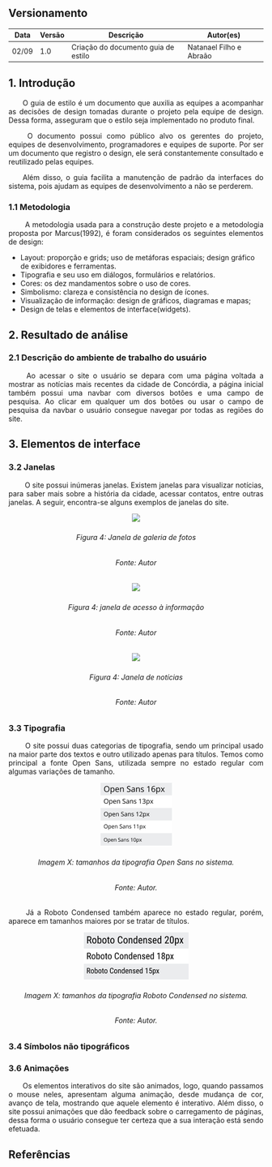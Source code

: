 ## Versionamento
|Data|Versão|Descrição|Autor(es)
|--|--|--|--|
|02/09|1.0|Criação do documento guia de estilo|Natanael Filho e Abraão|


## 1. Introdução

<p align = "justify"> &emsp;&emsp;O guia de estilo é um documento que auxilia as equipes a acompanhar as decisões de design tomadas durante o projeto pela equipe de design. Dessa forma, asseguram que o estilo seja implementado no produto final.</p>

<p align = "justify"> &emsp;&emsp; O documento possui como público alvo os gerentes do projeto, equipes de desenvolvimento, programadores e equipes de suporte. Por ser um documento que registro o design, ele será constantemente consultado e reutilizado pelas equipes. </p>

<p align = "justify"> &emsp;&emsp;Além disso, o guia facilita a manutenção de padrão da interfaces do sistema, pois ajudam as equipes de desenvolvimento a não se perderem.</p>

### 1.1 Metodologia

<p align = "justify"> &emsp;&emsp; A metodologia usada para a construção deste projeto e a metodologia proposta por Marcus(1992), é foram considerados os seguintes elementos de design:</p>

- Layout: proporção e grids; uso de metáforas espaciais; design gráfico de exibidores e ferramentas.
-  Tipografia e seu uso em diálogos, formulários e relatórios.
- Cores: os dez mandamentos sobre o uso de cores.
- Simbolismo: clareza e consistência no design de ícones.
- Visualização de informação: design de gráficos, diagramas e mapas;
- Design de telas e elementos de interface(widgets).

## 2. Resultado de análise
### 2.1 Descrição do ambiente de trabalho do usuário

<p align = "justify"> &emsp;&emsp; Ao acessar o site o usuário se depara com uma página voltada a mostrar as notícias mais recentes da cidade de Concórdia, a página inicial também possui uma navbar com diversos botões e uma campo de pesquisa. Ao clicar em qualquer um dos botões ou usar o campo de pesquisa da navbar o usuário consegue navegar por todas as regiões do site.</p>

## 3. Elementos de interface

### 3.2 Janelas
<p align = "justify"> &emsp;&emsp; O site possui inúmeras janelas. Existem janelas para visualizar notícias, para saber mais sobre a história da cidade, acessar contatos, entre outras janelas. A seguir, encontra-se alguns exemplos de janelas do site.</p>
<center><img src="../../images/analiseRequisitos/guiaEstilo/janela_galeria.png" width="400px"></center>
<h6 align = "center">Figura 4: Janela de galeria de fotos</h6>
<h6 align = "center">Fonte: Autor</h6>


<center><img src="../../images/analiseRequisitos/guiaEstilo/janela_informacao.png" width="400px"></center>
<h6 align = "center">Figura 4: janela de acesso à informação</h6>
<h6 align = "center">Fonte: Autor</h6>


<center><img src="../../images/analiseRequisitos/guiaEstilo/janela_noticia.png" width="400px"></center>
<h6 align = "center">Figura 4: Janela de notícias</h6>
<h6 align = "center">Fonte: Autor</h6>

### 3.3 Tipografia

<p align = "justify"> &emsp;&emsp; O site possui duas categorias de tipografia, sendo um principal usado na maior parte dos textos e outro utilizado apenas para títulos. Temos como principal a fonte Open Sans, utilizada sempre no estado regular com algumas variações de tamanho.</p>

<center><img src="../../images/analiseRequisitos/guiaEstilo/openSansTipografia.png"></center>
<h6 align = "center">Imagem X: tamanhos da tipografia Open Sans no sistema.</h6>
<h6 align = "center">Fonte: Autor.</h6>

<p align = "justify"> &emsp;&emsp; Já a Roboto Condensed também aparece no estado regular, porém, aparece em tamanhos maiores por se tratar de títulos. </p>

<center><img src="../../images/analiseRequisitos/guiaEstilo/robotoCondensedTipografia.png"></center>
<h6 align = "center">Imagem X: tamanhos da tipografia Roboto Condensed no sistema.</h6>
<h6 align = "center">Fonte: Autor.</h6>

### 3.4 Símbolos não tipográficos

### 3.6 Animações

<p align = "justify"> &emsp;&emsp;Os elementos interativos do site são animados, logo, quando passamos o mouse neles, apresentam alguma animação, desde mudança de cor, avanço de tela, mostrando que aquele elemento é interativo. Além disso, o site possui animações que dão feedback sobre o carregamento de páginas, dessa forma o usuário consegue ter certeza que a sua interação está sendo efetuada.</p>

## Referências